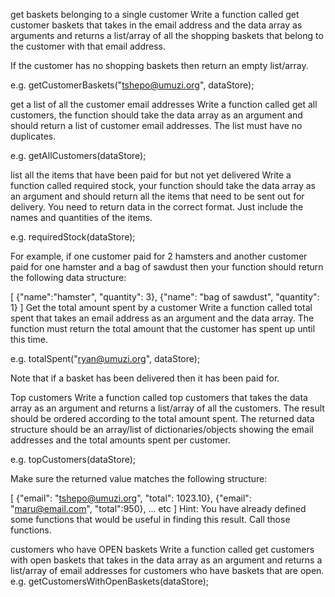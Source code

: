 get baskets belonging to a single customer
Write a function called get customer baskets that takes in the email address and the data array as arguments and returns a list/array of all the shopping baskets that belong to the customer with that email address.

If the customer has no shopping baskets then return an empty list/array.

e.g. getCustomerBaskets("tshepo@umuzi.org", dataStore);

get a list of all the customer email addresses
Write a function called get all customers, the function should take the data array as an argument and should return a list of customer email addresses. The list must have no duplicates.

e.g. getAllCustomers(dataStore);

list all the items that have been paid for but not yet delivered
Write a function called required stock, your function should take the data array as an argument and should return all the items that need to be sent out for delivery. You need to return data in the correct format. Just include the names and quantities of the items.

e.g. requiredStock(dataStore);

For example, if one customer paid for 2 hamsters and another customer paid for one hamster and a bag of sawdust then your function should return the following data structure:

[
    {"name":"hamster", "quantity": 3},
    {"name": "bag of sawdust", "quantity": 1}
]
Get the total amount spent by a customer
Write a function called total spent that takes an email address as an argument and the data array. The function must return the total amount that the customer has spent up until this time.

e.g. totalSpent("ryan@umuzi.org", dataStore);

Note that if a basket has been delivered then it has been paid for.

Top customers
Write a function called top customers that takes the data array as an argument and returns a list/array of all the customers. The result should be ordered according to the total amount spent. The returned data structure should be an array/list of dictionaries/objects showing the email addresses and the total amounts spent per customer.

e.g. topCustomers(dataStore);

Make sure the returned value matches the following structure:

[
    {"email": "tshepo@umuzi.org", "total": 1023.10},
    {"email": "maru@email.com", "total":950},
    ... etc
]
Hint: You have already defined some functions that would be useful in finding this result. Call those functions.

customers who have OPEN baskets
Write a function called get customers with open baskets that takes in the data array as an argument and returns a list/array of email addresses for customers who have baskets that are open. e.g. getCustomersWithOpenBaskets(dataStore);


